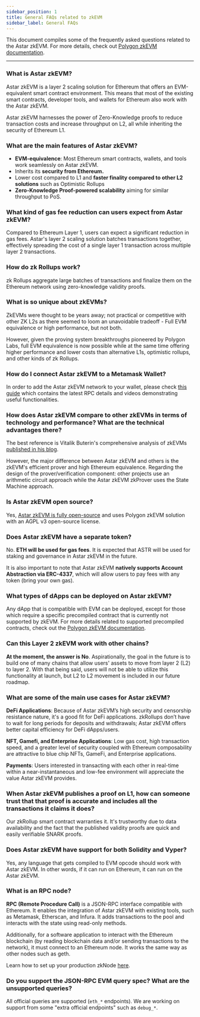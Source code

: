 ```yaml
---
sidebar_position: 1
title: General FAQs related to zkEVM
sidebar_label: General FAQs
---
```

This document compiles some of the frequently asked questions related to the Astar zkEVM. For more details, check out [Polygon zkEVM documentation](https://wiki.polygon.technology/docs/category/zkevm-protocol/).

---

### What is Astar zkEVM?

Astar zkEVM is a layer 2 scaling solution for Ethereum that offers an EVM-equivalent smart contract environment. This means that most of the existing smart contracts, developer tools, and wallets for Ethereum also work with the Astar zkEVM. 

Astar zkEVM harnesses the power of Zero-Knowledge proofs to reduce transaction costs and increase throughput on L2, all while inheriting the security of Ethereum L1.

### What are the main features of Astar zkEVM?

- **EVM-equivalence**: Most Ethereum smart contracts, wallets, and tools work seamlessly on Astar zkEVM.
- Inherits its **security from Ethereum.**
- Lower cost compared to L1 and **faster finality compared to other L2 solutions** such as Optimistic Rollups
- **Zero-Knowledge Proof-powered scalability** aiming for similar throughput to PoS.

### What kind of gas fee reduction can users expect from Astar zkEVM?

Compared to Ethereum Layer 1, users can expect a significant reduction in gas fees. Astar's layer 2 scaling solution batches transactions together, effectively spreading the cost of a single layer 1 transaction across multiple layer 2 transactions.

### How do zk Rollups work?

zk Rollups aggregate large batches of transactions and finalize them on the Ethereum network using zero-knowledge validity proofs.

### What is so unique about zkEVMs?

ZkEVMs were thought to be years away; not practical or competitive with other ZK L2s as there seemed to loom an unavoidable tradeoff - Full EVM equivalence or high performance, but not both.

However, given the proving system breakthroughs pioneered by Polygon Labs, full EVM equivalence is now possible while at the same time offering higher performance and lower costs than alternative L1s, optimistic rollups, and other kinds of zk Rollups.

### How do I connect Astar zkEVM to a Metamask Wallet?

In order to add the Astar zkEVM network to your wallet, please check [this guide](../quickstart.md) which contains the latest RPC details and videos demonstrating useful functionalities.

### How does Astar zkEVM compare to other zkEVMs in terms of technology and performance? What are the technical advantages there?

The best reference is Vitalik Buterin's comprehensive analysis of zkEVMs [published in his blog](https://vitalik.ca/general/2022/08/04/zkevm.html).

However, the major difference between Astar zkEVM and others is the zkEVM's efficient prover and high Ethereum equivalence. Regarding the design of the prover/verification component: other projects use an arithmetic circuit approach while the Astar zkEVM zkProver uses the State Machine approach.

### Is Astar zkEVM open source?

Yes, [Astar zkEVM is fully open-source](https://polygon.technology/blog/polygon-zkevm-is-now-fully-open-source) and uses Polygon zkEVM solution with an AGPL v3 open-source license.

### Does Astar zkEVM have a separate token?

No. **ETH will be used for gas fees**. It is expected that ASTR will be used for staking and governance in Astar zkEVM in the future.

It is also important to note that Astar zkEVM **natively supports Account Abstraction via ERC-4337**, which will allow users to pay fees with any token (bring your own gas).

### What types of dApps can be deployed on Astar zkEVM?

Any dApp that is compatible with EVM can be deployed, except for those which require a specific precompiled contract that is currently not supported by zkEVM. For more details related to supported precompiled contracts, check out the [Polygon zkEVM documentation](https://wiki.polygon.technology/docs/category/zkevm-protocol/).

### Can this Layer 2 zkEVM work with other chains?

**At the moment, the answer is No**. Aspirationally, the goal in the future is to build one of many chains that allow users' assets to move from layer 2 (L2) to layer 2. With that being said, users will not be able to utilize this functionality at launch, but L2 to L2 movement is included in our future roadmap.

### What are some of the main use cases for Astar zkEVM?

**DeFi Applications**: Because of Astar zkEVM’s high security and censorship resistance nature, it's a good fit for DeFi applications. zkRollups don’t have to wait for long periods for deposits and withdrawals; Astar zkEVM offers better capital efficiency for DeFi dApps/users.

**NFT, Gamefi, and Enterprise Applications**: Low gas cost, high transaction speed, and a greater level of security coupled with Ethereum composability are attractive to blue chip NFTs, GameFi, and Enterprise applications.

**Payments**: Users interested in transacting with each other in real-time within a near-instantaneous and low-fee environment will appreciate the value Astar zkEVM provides.

### When Astar zkEVM publishes a proof on L1, how can someone trust that that proof is accurate and includes all the transactions it claims it does?

Our zkRollup smart contract warranties it. It's trustworthy due to data availability and the fact that the published validity proofs are quick and easily verifiable SNARK proofs.

### Does Astar zkEVM have support for both Solidity and Vyper?

Yes, any language that gets compiled to EVM opcode should work with Astar zkEVM. In other words, if it can run on Ethereum, it can run on the Astar zkEVM.

### What is an RPC node?

**RPC (Remote Procedure Call)** is a JSON-RPC interface compatible with Ethereum. It enables the integration of Astar zkEVM with existing tools, such as Metamask, Etherscan, and Infura. It adds transactions to the pool and interacts with the state using read-only methods.

Additionally, for a software application to interact with the Ethereum blockchain (by reading blockchain data and/or sending transactions to the network), it must connect to an Ethereum node. It works the same way as other nodes such as geth.

Learn how to set up your production zkNode [here](../zk-node/setup-production-node.md).

### Do you support the JSON-RPC EVM query spec? What are the unsupported queries?

All official queries are supported (`eth_*` endpoints). We are working on support from some "extra official endpoints" such as `debug_*`.
